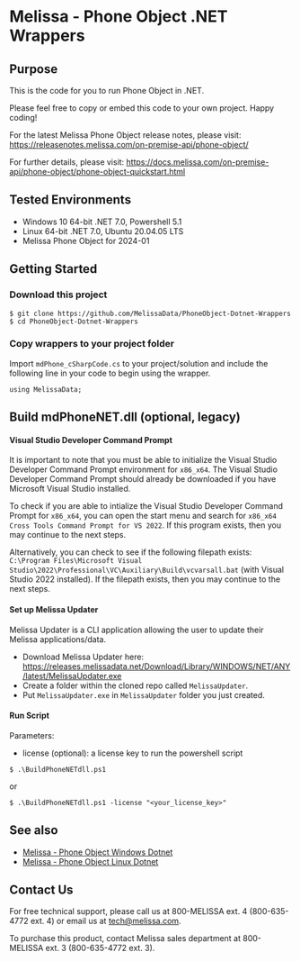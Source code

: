 # Melissa - Phone Object .NET Wrappers

## Purpose
This is the code for you to run Phone Object in .NET.

Please feel free to copy or embed this code to your own project. Happy coding!

For the latest Melissa Phone Object release notes, please visit: https://releasenotes.melissa.com/on-premise-api/phone-object/

For further details, please visit: https://docs.melissa.com/on-premise-api/phone-object/phone-object-quickstart.html

## Tested Environments
- Windows 10 64-bit .NET 7.0, Powershell 5.1
- Linux 64-bit .NET 7.0, Ubuntu 20.04.05 LTS
- Melissa Phone Object for 2024-01

## Getting Started

### Download this project
```
$ git clone https://github.com/MelissaData/PhoneObject-Dotnet-Wrappers
$ cd PhoneObject-Dotnet-Wrappers
```

### Copy wrappers to your project folder
Import `mdPhone_cSharpCode.cs` to your project/solution and include the following line in your code to begin using the wrapper.

```
using MelissaData;
```

## Build mdPhoneNET.dll (optional, legacy)

#### Visual Studio Developer Command Prompt
It is important to note that you must be able to initialize the Visual Studio Developer Command Prompt environment for `x86_x64`. The Visual Studio Developer Command Prompt should already be downloaded if you have Microsoft Visual Studio installed. 

To check if you are able to intialize the Visual Studio Developer Command Prompt for `x86_x64`, you can open the start menu and search for `x86_x64 Cross Tools Command Prompt for VS 2022`. If this program exists, then you may continue to the next steps.

Alternatively, you can check to see if the following filepath exists: `C:\Program Files\Microsoft Visual Studio\2022\Professional\VC\Auxiliary\Build\vcvarsall.bat` (with Visual Studio 2022 installed). If the filepath exists, then you may continue to the next steps.

#### Set up Melissa Updater 
Melissa Updater is a CLI application allowing the user to update their Melissa applications/data. 

- Download Melissa Updater here: <https://releases.melissadata.net/Download/Library/WINDOWS/NET/ANY/latest/MelissaUpdater.exe>
- Create a folder within the cloned repo called `MelissaUpdater`.
- Put `MelissaUpdater.exe` in `MelissaUpdater` folder you just created.

#### Run Script
Parameters:
- license (optional): a license key to run the powershell script

```
$ .\BuildPhoneNETdll.ps1
```
or

```
$ .\BuildPhoneNETdll.ps1 -license "<your_license_key>"
```

## See also
- [Melissa - Phone Object Windows Dotnet](https://github.com/MelissaData/PhoneObject-Dotnet)
- [Melissa - Phone Object Linux Dotnet](https://github.com/MelissaData/PhoneObject-Dotnet-Linux)
    
## Contact Us
For free technical support, please call us at 800-MELISSA ext. 4 (800-635-4772 ext. 4) or email us at tech@melissa.com.

To purchase this product, contact Melissa sales department at 800-MELISSA ext. 3 (800-635-4772 ext. 3).
